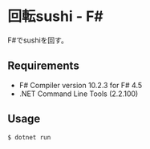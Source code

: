 回転sushi - F#
==============

F#でsushiを回す。

## Requirements

- F# Compiler version 10.2.3 for F# 4.5
- .NET Command Line Tools (2.2.100)

## Usage

```
$ dotnet run
```

